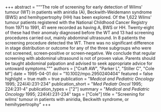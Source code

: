 +++
abstract = """The role of screening for early detection of Wilms' tumour (WT) in patients with aniridia (A), Beckwith‐Weidemann syndrome (BWS) and hemihypertrophy (HH) has been explored. Of the 1,622 Wilms' tumour patients registered with the National Childhood Cancer Registry from 1971 to 1991, 41 were recorded as having A, BWS or HH. Twenty‐eight of these had their anomaly diagnosed before the WT and 13 had screening procedures carried out, mainly abdominal ultrasound. In 8 patients the screening procedure detected the WT. There was no significant difference in stage distribution or outcome for any of the three subgroups who were not screened, screen‐positive or screen‐negative. We conclude that regular screening with abdominal ultrasound is not of proven value. Parents should be taught abdominal palpation and advised to seek appropriate advice for untoward symptoms."""
authors = ["Craft AW", "Parker L", "Stiller C", "Cole M"]
date = 1995-04-01
doi = "10.1002/mpo.2950240404"
featured = false
highlight = true
math = true
publication = "*Medical and Pediatric Oncology* 1995; 224(4):231-234"
publication_short = "*Med Pediatr Oncol* 1995; 224:231-4"
publication_types = ["2"]
summary = "*Medical and Pediatric Oncology* 1995; 224(4):231-234"
tags = ["Cole"]
title = "Screening for wilms' tumour in patients with aniridia, Beckwith syndrome, or hemihypertrophy"
+++
